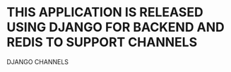 THIS APPLICATION IS RELEASED USING DJANGO FOR BACKEND AND REDIS TO SUPPORT CHANNELS 
======
DJANGO CHANNELS
